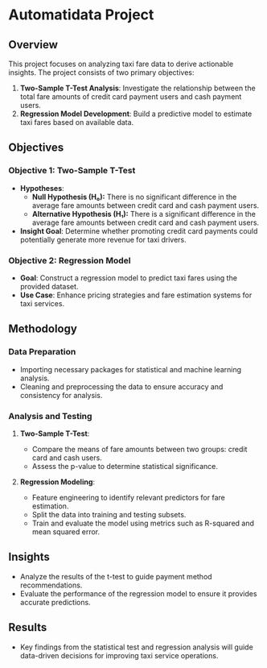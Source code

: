 # Automatidata Project

## Overview
This project focuses on analyzing taxi fare data to derive actionable insights. The project consists of two primary objectives:

1. **Two-Sample T-Test Analysis**: Investigate the relationship between the total fare amounts of credit card payment users and cash payment users.
2. **Regression Model Development**: Build a predictive model to estimate taxi fares based on available data.

## Objectives
### Objective 1: Two-Sample T-Test
- **Hypotheses**:
  - **Null Hypothesis (H₀):** There is no significant difference in the average fare amounts between credit card and cash payment users.
  - **Alternative Hypothesis (H₁):** There is a significant difference in the average fare amounts between credit card and cash payment users.
- **Insight Goal**: Determine whether promoting credit card payments could potentially generate more revenue for taxi drivers.

### Objective 2: Regression Model
- **Goal**: Construct a regression model to predict taxi fares using the provided dataset.
- **Use Case**: Enhance pricing strategies and fare estimation systems for taxi services.

## Methodology
### Data Preparation
- Importing necessary packages for statistical and machine learning analysis.
- Cleaning and preprocessing the data to ensure accuracy and consistency for analysis.

### Analysis and Testing
1. **Two-Sample T-Test**:
   - Compare the means of fare amounts between two groups: credit card and cash users.
   - Assess the p-value to determine statistical significance.

2. **Regression Modeling**:
   - Feature engineering to identify relevant predictors for fare estimation.
   - Split the data into training and testing subsets.
   - Train and evaluate the model using metrics such as R-squared and mean squared error.

## Insights
- Analyze the results of the t-test to guide payment method recommendations.
- Evaluate the performance of the regression model to ensure it provides accurate predictions.

## Results
- Key findings from the statistical test and regression analysis will guide data-driven decisions for improving taxi service operations.
